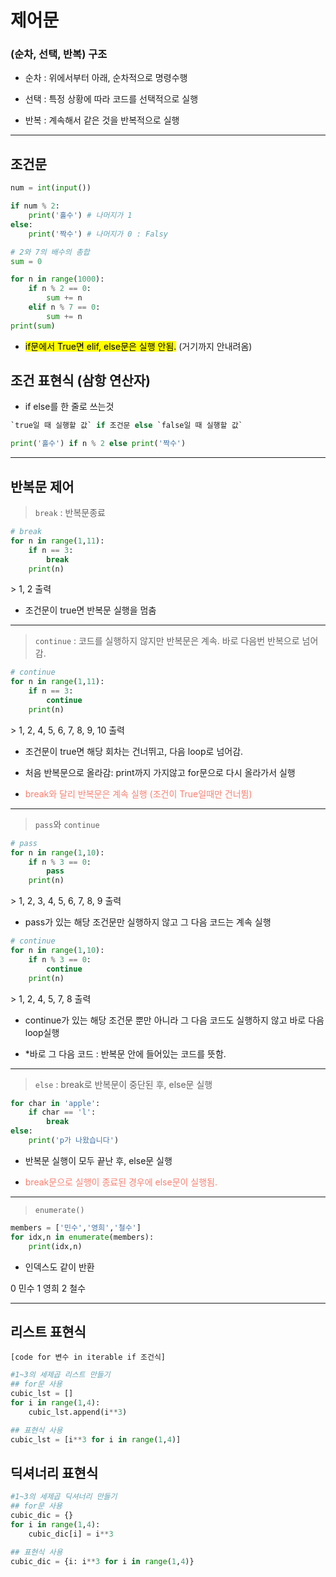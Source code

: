 # 제어문

### (순차, 선택, 반복) 구조

- 순차 : 위에서부터 아래, 순차적으로 명령수행

- 선택 : 특정 상황에 따라 코드를 선택적으로 실행

- 반복 : 계속해서 같은 것을 반복적으로 실행

---

## 조건문

```python
num = int(input())

if num % 2:
    print('홀수') # 나머지가 1
else:
    print('짝수') # 나머지가 0 : Falsy
```

```python
# 2와 7의 배수의 총합
sum = 0

for n in range(1000):
    if n % 2 == 0:
        sum += n
    elif n % 7 == 0:
        sum += n
print(sum)
```

- <mark>if문에서 True면 elif, else문은 실행 안됨.</mark> (거기까지 안내려옴)

## 조건 표현식 (삼항 연산자)

- if else를 한 줄로 쓰는것

```python
`true일 때 실행할 값` if 조건문 else `false일 때 실행할 값`
```

```python
print('홀수') if n % 2 else print('짝수')
```

---

## 반복문 제어

> `break` : 반복문종료

```python
# break
for n in range(1,11):
    if n == 3:
        break
    print(n)
```

\> 1, 2 출력

- 조건문이 true면 반복문 실행을 멈춤

---

> `continue` : 코드를 실행하지 않지만 반복문은 계속. 바로 다음번 반복으로 넘어감.

```python
# continue
for n in range(1,11):
    if n == 3:
        continue
    print(n)
```

\> 1, 2, 4, 5, 6, 7, 8, 9, 10 출력

- 조건문이 true면 해당 회차는 건너뛰고, 다음 loop로 넘어감.

- 처음 반복문으로 올라감: print까지 가지않고 for문으로 다시 올라가서 실행

- <span style='color:salmon'>break와 달리 반복문은 계속 실행 (조건이 True일때만 건너뜀)</span>

---

> `pass`와 `continue`

```python
# pass
for n in range(1,10):
    if n % 3 == 0:
        pass
    print(n)
```

\> 1, 2, 3, 4, 5, 6, 7, 8, 9 출력

- pass가 있는 해당 조건문만 실행하지 않고 그 다음 코드는 계속 실행

```python
# continue
for n in range(1,10):
    if n % 3 == 0:
        continue
    print(n)
```

\> 1, 2, 4, 5, 7, 8 출력

- continue가 있는 해당 조건문 뿐만 아니라 그 다음 코드도 실행하지 않고 바로 다음 loop실행

- *바로 그 다음 코드 : 반복문 안에 들어있는 코드를 뜻함.

---

> `else` : break로 반복문이 중단된 후, else문 실행

```python
for char in 'apple':
    if char == 'l':
        break
else:
    print('p가 나왔습니다')
```

- 반복문 실행이 모두 끝난 후, else문 실행

- <span style='color:salmon'>break문으로 실행이 종료된 경우에 else문이 실행됨.</span>

---

> `enumerate()` 

```python
members = ['민수','영희','철수']
for idx,n in enumerate(members):
    print(idx,n)
```

- 인덱스도 같이 반환

0 민수
1 영희
2 철수

---

## 리스트 표현식

`[code for 변수 in iterable if 조건식]`

```python
#1~3의 세제곱 리스트 만들기
## for문 사용
cubic_lst = []
for i in range(1,4):
    cubic_lst.append(i**3)

## 표현식 사용
cubic_lst = [i**3 for i in range(1,4)]
```

## 딕셔너리 표현식

```python
#1~3의 세제곱 딕셔너리 만들기
## for문 사용
cubic_dic = {}
for i in range(1,4):
    cubic_dic[i] = i**3

## 표현식 사용
cubic_dic = {i: i**3 for i in range(1,4)}
```
